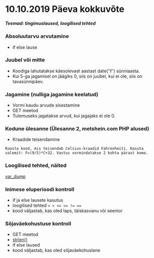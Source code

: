 # 10.10.2019 Päeva kokkuvõte

##### Teemad: tingimuslaused, loogilised tehted

### Absoluutarvu arvutamine
* if else lause

### Juubel või mitte
* Koodiga lahutatakse käesolevast aastast date('Y') sünniaasta. 
* Kui 5-ga jagamisel on jäägiks 0, siis on juubel, kui ei ole, siis on tavasünnipäev.

### Jagamine (nulliga jagamine keelatud)
* Vormi kaudu arvude sisestamine
* GET meetod
* Tulemuseks jagatakse arvud, kui jagajaks ei ole 0.

### Kodune ülesanne (Ülesanne 2, metshein.com PHP alused)
* Kraadide teisendamine

```Koosta kood, mis teisendab Celsius-kraadid Fahrenheiti. Kasuta valemit: F=(9/5)*C+32. Vastus vormindatakse 2 kohta pärast koma.```

### Loogilised tehted, näited
[var_dump](https://www.php.net/manual/en/function.var-dump.php)

### Inimese eluperioodi kontroll
* if ja else lausete kasutus
* loogilised tehted ```< > <= >= != ==```
* kood väljastab, kas oled laps, täiskasvanu või seenior
 
### Sõjaväekohustuse kontroll
* GET meetod
* [strlen()](https://www.php.net/manual/en/function.strlen.php)
* if else laused
* kood väljastab, kas oled sõjaväekohuslane


